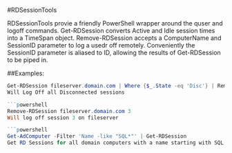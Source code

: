 #RDSessionTools

RDSessionTools provie a friendly PowerShell wrapper around the quser and logoff commands.
Get-RDSession converts Active and Idle session times into a TimeSpan object.
Remove-RDSession accepts a ComputerName and SessionID parameter to log a usedr off remotely.
Conveniently the SessionID parameter is aliased to ID, allowing the results of Get-RDSession to be piped in.

##Examples:
```powershell
Get-RDSession fileserver.domain.com | Where {$_.State -eq 'Disc'} | Remove-RDSession
Will Log Off all Disconnected sessions

```powershell
Remove-RDSession fileserver.domain.com 3
Will log off session 3 on fileserver

```powershell
Get-AdComputer -Filter 'Name -like "SQL*"' | Get-RDSession
Get RD Sessions for all domain computers with a name starting with SQL
